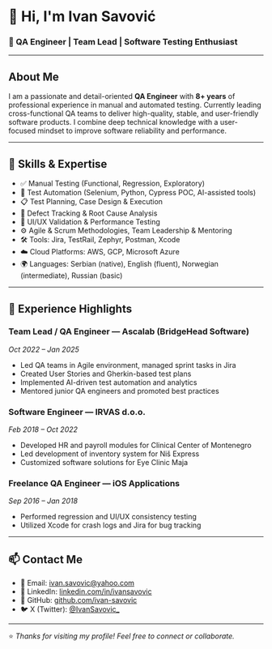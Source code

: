 # 👋 Hi, I'm Ivan Savović

### 🧪 QA Engineer | Team Lead | Software Testing Enthusiast

---

## About Me

I am a passionate and detail-oriented **QA Engineer** with **8+ years** of professional experience in manual and automated testing. Currently leading cross-functional QA teams to deliver high-quality, stable, and user-friendly software products. I combine deep technical knowledge with a user-focused mindset to improve software reliability and performance.

---

## 🚀 Skills & Expertise

- ✅ Manual Testing (Functional, Regression, Exploratory)  
- 🤖 Test Automation (Selenium, Python, Cypress POC, AI-assisted tools)  
- 📋 Test Planning, Case Design & Execution  
- 🐞 Defect Tracking & Root Cause Analysis  
- 🎨 UI/UX Validation & Performance Testing  
- ⚙️ Agile & Scrum Methodologies, Team Leadership & Mentoring  
- 🛠 Tools: Jira, TestRail, Zephyr, Postman, Xcode  
- ☁️ Cloud Platforms: AWS, GCP, Microsoft Azure  
- 🌍 Languages: Serbian (native), English (fluent), Norwegian (intermediate), Russian (basic)

---

## 💼 Experience Highlights

### Team Lead / QA Engineer — Ascalab (BridgeHead Software)  
*Oct 2022 – Jan 2025*  
- Led QA teams in Agile environment, managed sprint tasks in Jira  
- Created User Stories and Gherkin-based test plans  
- Implemented AI-driven test automation and analytics  
- Mentored junior QA engineers and promoted best practices

### Software Engineer — IRVAS d.o.o.  
*Feb 2018 – Oct 2022*  
- Developed HR and payroll modules for Clinical Center of Montenegro  
- Led development of inventory system for Niš Express  
- Customized software solutions for Eye Clinic Maja  

### Freelance QA Engineer — iOS Applications  
*Sep 2016 – Jan 2018*  
- Performed regression and UI/UX consistency testing  
- Utilized Xcode for crash logs and Jira for bug tracking  

---

## 📫 Contact Me

- 📧 Email: [ivan.savovic@yahoo.com](mailto:ivan.savovic@yahoo.com)  
- 🔗 LinkedIn: [linkedin.com/in/ivansavovic](https://linkedin.com/in/ivansavovic)  
- 🐙 GitHub: [github.com/ivan-savovic](https://github.com/ivan-savovic)  
- 🐦 X (Twitter): [@IvanSavovic_](https://x.com/IvanSavovic_)  

---

⭐️ *Thanks for visiting my profile! Feel free to connect or collaborate.*  

